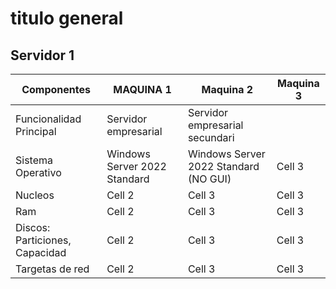 # titulo general

## Servidor 1

| Componentes                    | MAQUINA 1                        | Maquina 2                        | Maquina 3|
|--------------------------------|----------------------------------|----------------------------------|----------|
| Funcionalidad Principal        | Servidor empresarial             | Servidor empresarial secundari   |          |
| Sistema Operativo              | Windows Server 2022 Standard     | Windows Server 2022 Standard (NO GUI)     | Cell 3   |
| Nucleos                        | Cell 2                           | Cell 3                           | Cell 3   |
| Ram                            | Cell 2                           | Cell 3                           | Cell 3   |
| Discos: Particiones, Capacidad | Cell 2                           | Cell 3                           | Cell 3   |
| Targetas de red                | Cell 2                           | Cell 3                           | Cell 3   |
